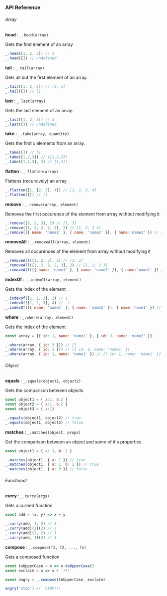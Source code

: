 ### API Reference

###### Array

**head** : ```_.head(array)```

Gets the first element of an array

```js
_.head([1, 2, 3]) // 1
_.head([]) // undefined
```

**tail** : ```_.tail(array)```

Gets all but the first element of an array.

```js
_.tail([1, 2, 3]) // [2, 3]
_.tail([]) // []
```

**last** : ```_.last(array)```

Gets the last element of an array.

```js
_.last([1, 2, 3]) // 3
_.last([]) // undefined
```

**take** : ```_.take(array, quantity)```

Gets the first *x* elements from an array.

```js
_.take([]) // []
_.take([1,2,3]) // ([1,2,3])
_.take([1,2,3], 2) // [1,2])
```

**flatten** : ```_.flatten(array)```

Flattens (recursively) an array

```js
_.flatten([1, [2, 3], 4]) // [1, 2, 3, 4]
_.flatten([]) // []
```

**remove** : ```_.remove(array, element)```

Removes the first occurence of the element from array without modifying it

```js
_.remove([1, 2, 3], 2) // [1, 3]
_.remove([1, 2, 2, 2, 3], 2) // [1, 2, 2 3]
_.remove([{ name: 'name1' }, { name: 'name2' }], { name:'name1' }) // [{ name: 'name2' }]
```

**removeAll** : ```_.removeAll(array, element)```

Removes all occurences of the element from array without modifying it

```js
_.removeAll([1, 2, 3], 2) // [1, 3]
_.removeAll([1, 2, 2, 2, 3], 2) // [1, 2, 2 3]
_.removeAll([{ name: 'name1' }, { name: 'name2' }], { name:'name1' }) // [{ name: 'name2' }]
```

**indexOf** : ```_.indexOf(array, element)```

Gets the index of the element

```js
_.indexOf([1, 2, 3], 2) // 1
_.indexOf([1, 2, 3], 4) // -1
_.indexOf([{ name: 'name1' }, { name: 'name2' }], { name:'name1' }) // 0
```

**where** : ```_.where(array, element)```

Gets the index of the element

```js
const array = [{ id: 1, name: 'name1' }, { id: 2, name: 'name2' }]

_.where(array, { id: 3 })) // []
_.where(array, { id: 1 })) // [{ id: 1, name: 'name1' }]
_.where(array, { id: 1, name: 'name1' }) // [{ id: 1, name: 'name1' }]
```

###### Object

**equals** : ```_.equals(object1, object2)```

Gets the comparison between objects

```js
const object1 = { a:1, b:2 }
const object2 = { a:1, b:2 }
const object3 = { a:1}

_.equals(object1, object2) // true
_.equals(object1, object3) // false
```

**matches** : ```_.matches(object, props)```

Get the comparison between an object and some of it's properties

```js
const object1 = { a: 1, b: 2 }

_.matches(object1, { a: 1 }) // true
_.matches(object1, { a: 1, b: 2 }) // true
_.matches(object1, { a: 3 }) // false
```

###### Functional

**curry** : ```_.curry(args)```

Gets a curried function

```js
const add = (x, y) => x + y

_.curry(add, 1, 2) // 3
_.curry(add)(1)(2) // 3
_.curry(add)(1, 2) // 3
_.curry(add, 1)(2) // 3
```

**compose** : ```_.compose(f1, f2, ..., fn)```

Gets a composed function

```js
const toUpperCase = x => x.toUpperCase()
const exclaim = x => x + '!!!'

const angry = _.compose(toUpperCase, exclaim)

angry('stop') // 'STOP!!!
```
